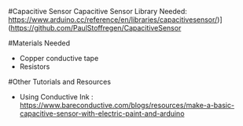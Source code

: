 #Capacitive Sensor
Capacitive Sensor Library Needed: https://www.arduino.cc/reference/en/libraries/capacitivesensor/)](https://github.com/PaulStoffregen/CapacitiveSensor

#Materials Needed
- Copper conductive tape
- Resistors

#Other Tutorials and Resources
- Using Conductive Ink : https://www.bareconductive.com/blogs/resources/make-a-basic-capacitive-sensor-with-electric-paint-and-arduino
